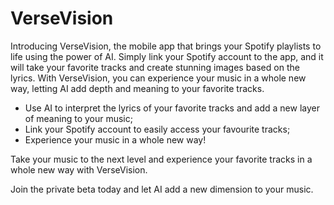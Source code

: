 # VerseVision
Introducing VerseVision, the mobile app that brings your Spotify playlists to life using the power of AI. Simply link your Spotify account to the app, and it will take your favorite tracks and create stunning images based on the lyrics. With VerseVision, you can experience your music in a whole new way, letting AI add depth and meaning to your favorite tracks.

* Use AI to interpret the lyrics of your favorite tracks and add a new layer of meaning to your music;
* Link your Spotify account to easily access your favourite tracks;
* Experience your music in a whole new way!

Take your music to the next level and experience your favorite tracks in a whole new way with VerseVision. 

Join the private beta today and let AI add a new dimension to your music.
